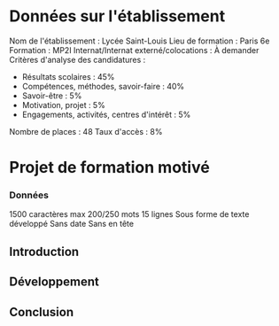 # Données sur l'établissement
Nom de l'établissement : Lycée Saint-Louis
Lieu de formation : Paris 6e
Formation : MP2I
Internat/Internat externé/colocations : À demander
Critères d'analyse des candidatures :
- Résultats scolaires : 45%
- Compétences, méthodes, savoir-faire : 40%
- Savoir-être : 5%
- Motivation, projet : 5%
- Engagements, activités, centres d'intérêt : 5%

Nombre de places : 48
Taux d'accès : 8%

# Projet de formation motivé
### Données
1500 caractères max
200/250 mots
15 lignes
Sous forme de texte développé
Sans date
Sans en tête
## Introduction

## Développement

## Conclusion